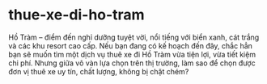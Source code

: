 # thue-xe-di-ho-tram
Hồ Tràm – điểm đến nghỉ dưỡng tuyệt vời, nổi tiếng với biển xanh, cát trắng và các khu resort cao cấp. Nếu bạn đang có kế hoạch đến đây, chắc hẳn bạn sẽ muốn tìm một dịch vụ thuê xe đi Hồ Tràm vừa tiện lợi, vừa tiết kiệm chi phí. Nhưng giữa vô vàn lựa chọn trên thị trường, làm sao để chọn được đơn vị thuê xe uy tín, chất lượng, không bị chặt chém?
